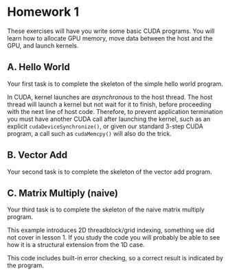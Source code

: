 # Homework 1

These exercises will have you write some basic CUDA programs. You will learn how to allocate GPU memory, move data between the host and the GPU, and launch kernels.

## **A. Hello World**

Your first task is to complete the skeleton of the simple hello world program. 

In CUDA, kernel launches are *asynchronous* to the host thread. The host thread will launch a kernel but not wait for it to finish, before proceeding with the next line of host code. Therefore, to prevent application termination you must have another CUDA call after launching the kernel, such as an explicit `cudaDeviceSynchronize()`, or given our standard 3-step CUDA program, a call such as `cudaMemcpy()` will also do the trick.

## **B. Vector Add**

Your second task is to complete the skeleton of the vector add program.

## **C. Matrix Multiply (naive)**

Your third task is to complete the skeleton of the naive matrix multiply program. 

This example introduces 2D threadblock/grid indexing, something we did not cover in lesson 1. If you study the code you will probably be able to see how it is a structural extension from the 1D case.

This code includes built-in error checking, so a correct result is indicated by the program.

